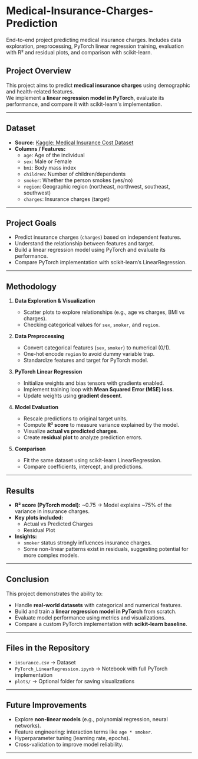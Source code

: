 # Medical-Insurance-Charges-Prediction
End-to-end project predicting medical insurance charges. Includes data exploration, preprocessing, PyTorch linear regression training, evaluation with R² and residual plots, and comparison with scikit-learn.

## Project Overview
This project aims to predict **medical insurance charges** using demographic and health-related features.  
We implement a **linear regression model in PyTorch**, evaluate its performance, and compare it with scikit-learn's implementation.

---

## Dataset
- **Source:** [Kaggle: Medical Insurance Cost Dataset](https://www.kaggle.com/datasets/mosapabdelghany/medical-insurance-cost-dataset?select=insurance.csv)  
- **Columns / Features:**
  - `age`: Age of the individual
  - `sex`: Male or Female
  - `bmi`: Body mass index
  - `children`: Number of children/dependents
  - `smoker`: Whether the person smokes (yes/no)
  - `region`: Geographic region (northeast, northwest, southeast, southwest)
  - `charges`: Insurance charges (target)

---

## Project Goals
- Predict insurance charges (`charges`) based on independent features.
- Understand the relationship between features and target.
- Build a linear regression model using PyTorch and evaluate its performance.
- Compare PyTorch implementation with scikit-learn’s LinearRegression.

---

## Methodology

1. **Data Exploration & Visualization**
   - Scatter plots to explore relationships (e.g., age vs charges, BMI vs charges).
   - Checking categorical values for `sex`, `smoker`, and `region`.

2. **Data Preprocessing**
   - Convert categorical features (`sex`, `smoker`) to numerical (0/1).  
   - One-hot encode `region` to avoid dummy variable trap.  
   - Standardize features and target for PyTorch model.

3. **PyTorch Linear Regression**
   - Initialize weights and bias tensors with gradients enabled.
   - Implement training loop with **Mean Squared Error (MSE) loss**.
   - Update weights using **gradient descent**.

4. **Model Evaluation**
   - Rescale predictions to original target units.
   - Compute **R² score** to measure variance explained by the model.
   - Visualize **actual vs predicted charges**.
   - Create **residual plot** to analyze prediction errors.

5. **Comparison**
   - Fit the same dataset using scikit-learn LinearRegression.
   - Compare coefficients, intercept, and predictions.

---

## Results

- **R² score (PyTorch model):** ~0.75 → Model explains ~75% of the variance in insurance charges.
- **Key plots included:**
  - Actual vs Predicted Charges
  - Residual Plot
- **Insights:**
  - `smoker` status strongly influences insurance charges.
  - Some non-linear patterns exist in residuals, suggesting potential for more complex models.

---

## Conclusion

This project demonstrates the ability to:
- Handle **real-world datasets** with categorical and numerical features.
- Build and train a **linear regression model in PyTorch** from scratch.
- Evaluate model performance using metrics and visualizations.
- Compare a custom PyTorch implementation with **scikit-learn baseline**.

---

## Files in the Repository
- `insurance.csv` → Dataset  
- `PyTorch_LinearRegression.ipynb` → Notebook with full PyTorch implementation  
- `plots/` → Optional folder for saving visualizations  

---

## Future Improvements
- Explore **non-linear models** (e.g., polynomial regression, neural networks).  
- Feature engineering: interaction terms like `age * smoker`.  
- Hyperparameter tuning (learning rate, epochs).  
- Cross-validation to improve model reliability.

---

